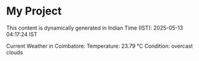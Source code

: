 # My Project

This content is dynamically generated in Indian Time (IST): 2025-05-13 04:17:24 IST


Current Weather in Coimbatore:
Temperature: 23.79 °C
Condition: overcast clouds
